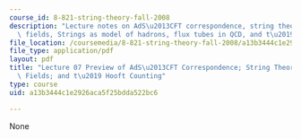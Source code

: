 ```yaml
---
course_id: 8-821-string-theory-fall-2008
description: "Lecture notes on AdS\u2013CFT correspondence, string theory from gauge\
  \ fields, Strings as model of hadrons, flux tubes in QCD, and t\u2019 Hooft counting."
file_location: /coursemedia/8-821-string-theory-fall-2008/a13b3444c1e2926aca5f25bdda522bc6_lecture07.pdf
file_type: application/pdf
layout: pdf
title: "Lecture 07 Preview of AdS\u2013CFT Correspondence; String Theory from Gauge\
  \ Fields; and t\u2019 Hooft Counting"
type: course
uid: a13b3444c1e2926aca5f25bdda522bc6

---
```

None
